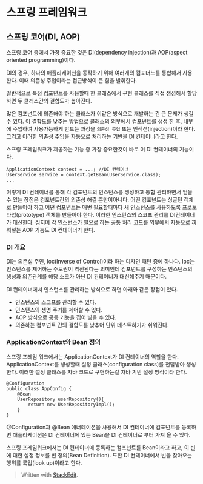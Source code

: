 # 스프링 프레임워크


## 스프링 코어(DI, AOP)

스프링 코어 중에서 가장 중요한 것은 DI(dependency injection)과 AOP(aspect oriented programming)이다.

DI의 경우, 하나의 애플리케이션을 동작하기 위해 여러개의 컴포너느를 통합해서 사용한다. 이때 의존성 주입이라는 접근방식이 큰 힘을 발휘한다. 

일반적으로 특정 컴포넌트를 사용할때 한 클래스에서 구현 클래스를 직접 생성해서 할당하면 두 클래스간의 결합도가 높아진다. 

많은 컴포넌트에 의존해야 하는 클래스가 이같은 방식으로 개발하는 건 큰 문제가 생길 수 있다. 이 결합도를 낮추는 방법으로 클래스의 외부에서 컴포넌트를 생성 한 후, 내부에 주입하여 사용가능하게 만드는 과정을 `의존성 주입` 또는 인젝션(injection)이라 한다. 그리고 이러한 의존성 주입을 자동으로 처리하는 기반을 DI 컨테이너라고 한다. 

스프링 프레임워크가 제공하는 기능 중 가장 중요한것이 바로 이 DI 컨테이너의 기능이다. 
```
ApplicationContext context = ...; //DI 컨테이너
UserService service = context.getBean(UserService.class);
...
```
이렇게 DI 컨테이너를 통해 각 컴포넌트의 인스턴스를 생성하고 통합 관리하면서 얻을 수 있는 장점은 컴포넌트간의 의존성 해결 뿐만이아니다. 어떤 컴포넌트는 싱글턴 객체로 만들어야 하고 어떤 컴포넌트는 매번 필요할때마다 새 인스턴스를 사용하도록 프로토 타입(prototype) 객체를 만들어야 한다. 이러한 인스턴스의 스코프 관리를 DI컨테이너가 대신한다. 심지어 각 인스턴스가 필요로 하는 공통 처리 코드를 외부에서 자동으로 끼워넣는 AOP 기능도 DI 컨테이너가 한다. 

### DI 개요

DI는 의존섭 주인, Ioc(Inverse of Control)이라 하는 디자인 패턴 중에 하나다.  Ioc는 인스턴스를 제어하는 주도권이 역전된다는 의미인데 컴포넌트를 구성하는 인스턴스의 생성과 의존관계를 해당 소크가 아닌 DI 컨테이너가 대신해주기 때문이다. 

DI 컨테이너에서 인스턴스를 관리하는 방식으로 하면 아래와 같은 장점이 있다. 
* 인스턴스의 스코프를 관리할 수 있다.
* 인스턴스의 생명 주기를 제어할 수 있다. 
* AOP 방식으로 공통 기능을 집어 넣을 수 있다.
* 의존하는 컴포넌트 간의 결합도를 낮추어 단위 테스트하기가 쉬워진다. 

### ApplicationContext와 Bean 정의

스프링 프레임 워크에서는 ApplicationContext가 DI 컨테이너의 역할을 한다. ApplicationContext를 생성할때 설정 클래스(configuration class)를 전달받아 생성한다. 이러한 설정 클래스를  자바 코드로 구현하는걸 자바 기반 설정 방식이라 한다. 

```
@Configuration
public class AppConfig {
	@Bean
	UserRepository userRepository(){
		return new UserRepositoryImpl();
	}
}
```

@Configuration과 @Bean 애너테이션을 사용해서 DI 컨테이너에 컴포넌트를 등록하면 애플리케이션은 DI 컨테이너에 있는 Bean을 DI 컨테이너로 부터 가져 올 수 있다. 

스프링 프레임워크에서는 DI 컨테이너에 등록하는 컴포넌트를 Bean이라고 하고, 이 빈에 대한 설정 정보를 빈 정의(Bean Definition). 도한 DI 컨테이너에서 빈을 찾아오는 행위를 룩업(look up)이라고 한다. 





> Written with [StackEdit](https://stackedit.io/).
<!--stackedit_data:
eyJoaXN0b3J5IjpbMjI1MjAxMTAxLDIxNDE4MzQ4ODMsLTM5Mj
I3MzczOSwtMzgxNjM3MTcsLTE0NDQ2Nzg2MzJdfQ==
-->